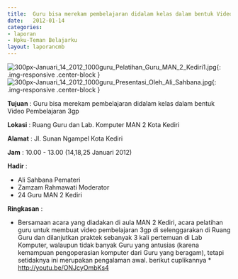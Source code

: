 ```yaml
---	
title: 	Guru bisa merekam pembelajaran didalam kelas dalam bentuk Video 3gp
date: 	2012-01-14
categories:	
- laporan	
- Hpku-Teman Belajarku	
layout: laporancmb	
---	
```

	
![300px-Januari_14_2012_1000guru_Pelatihan_Guru_MAN_2_Kediri1.jpg](/uploads/300px-Januari_14_2012_1000guru_Pelatihan_Guru_MAN_2_Kediri1.jpg){: .img-responsive .center-block }
![300px-Januari_14_2012_1000guru_Presentasi_Oleh_Ali_Sahbana.jpg](/uploads/300px-Januari_14_2012_1000guru_Presentasi_Oleh_Ali_Sahbana.jpg){: .img-responsive .center-block }	
	
**Tujuan** :	Guru bisa merekam pembelajaran didalam kelas dalam bentuk Video Pembelajaran 3gp
	
**Lokasi** :	Ruang Guru dan Lab. Komputer MAN 2 Kota Kediri
	
**Alamat** : 	Jl. Sunan Ngampel Kota Kediri
	
**Jam** :	10.00 - 13.00 (14,18,25 Januari 2012)
	
**Hadir** :	
*	Ali Sahbana Pemateri
*	Zamzam Rahmawati Moderator
*	24 Guru MAN 2 Kediri

**Ringkasan** :	
*	Bersamaan acara yang diadakan di aula MAN 2 Kediri, acara pelatihan guru untuk membuat video pembelajaran 3gp di selenggarakan di Ruang Guru dan dilanjutkan praktek sebanyak 3 kali pertemuan di Lab Komputer, walaupun tidak banyak Guru yang antusias (karena kemampuan pengoperasian komputer dari Guru yang beragam), tetapi setidaknya ini merupakan pengalaman awal. berikut cuplikannya * http://youtu.be/ONJcyOmbKs4
